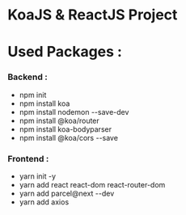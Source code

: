 # KoaJS & ReactJS Project

# Used Packages :

  <h3>Backend :</h3>
  
  - npm init
  - npm install koa
  - npm install nodemon --save-dev
  - npm install @koa/router
  - npm install koa-bodyparser
  - npm install @koa/cors --save

<h3>Frontend :</h3>
  
  - yarn init -y
  - yarn add react react-dom react-router-dom
  - yarn add parcel@next --dev
  - yarn add axios
